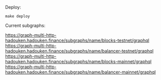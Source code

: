 Deploy:

```
make deploy
```

Current subgraphs:

https://graph-multi-http-hadouken.hadouken.finance/subgraphs/name/blocks-testnet/graphql
https://graph-multi-http-hadouken.hadouken.finance/subgraphs/name/balancer-testnet/graphql
https://graph-multi-http-hadouken.hadouken.finance/subgraphs/name/blocks-mainnet/graphql
https://graph-multi-http-hadouken.hadouken.finance/subgraphs/name/balancer-mainnet/graphql